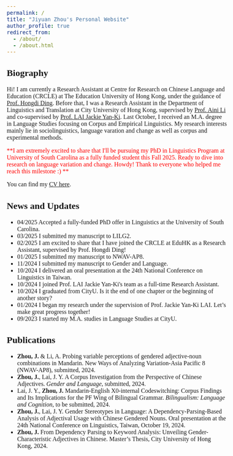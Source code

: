 ```yaml
---
permalink: /
title: "Jiyuan Zhou's Personal Website"
author_profile: true
redirect_from: 
  - /about/
  - /about.html
---
```


<style>
  body {
    font-family: Georgia, serif;
    font-size: 16px;
  }
</style>

## Biography
Hi! I am currently a Research Assistant at Centre for Research on Chinese Language and Education (CRCLE) at The Education University of Hong Kong, under the guidance of [Prof. Hongdi Ding](https://repository.eduhk.hk/en/persons/hongdi%E4%B8%81%E6%B3%93%E6%A3%A3-ding). Before that, I was a Research Assistant in the Department of Linguistics and Translation at City University of Hong Kong, supervised by [Prof. Aini Li](https://ainili-linguist.github.io/index.html) and co-supervised by [Prof. LAI Jackie Yan-Ki](https://sites.google.com/view/jyklai). Last October, I received an M.A. degree in Language Studies focusing on Corpus and Empirical Linguistics. My research interests mainly lie in sociolinguistics, language varation and change as well as corpus and experimental methods.

<span style="color:red;">**I am extremely excited to share that I'll be pursuing my PhD in Linguistics Program at University of South Carolina as a fully funded student this Fall 2025. Ready to dive into research on language variation and change. Howdy! Thank to everyone who helped me reach this milestone :) **</span>

You can find my [CV here](https://jiyuan-zhou.github.io/cv/).

## News and Updates
- 04/2025 Accepted a fully-funded PhD offer in Linguistics at the University of South Carolina.
- 03/2025 I submitted my manuscript to LILG2.
- 02/2025 I am excited to share that I have joined the CRCLE at EduHK as a Research Assistant, supervised by Prof. Hongdi Ding!
- 01/2025 I submitted my manuscript to NWAV-AP8.
- 11/2024 I submitted my manuscript to Gender and Language.
- 10/2024 I delivered an oral presentation at the 24th National Conference on Linguistics in Taiwan.
- 10/2024 I joined Prof. LAI Jackie Yan-Ki's team as a full-time Research Assistant.
- 10/2024 I graduated from CityU. Is it the end of one chapter or the beginning of another story?
- 01/2024 I began my research under the supervision of Prof. Jackie Yan-Ki LAI. Let’s make great progress together!
- 09/2023 I started my M.A. studies in Language Studies at CityU.

## Publications
- **Zhou, J.** & Li, A. Probing variable perceptions of gendered adjective-noun combinations in Mandarin. New Ways of Analyzing Variation-Asia Pacific 8 (NWAV-AP8), submitted, 2024.
-	**Zhou, J.**, Lai, J. Y. A Corpus Investigation from the Perspective of Chinese Adjectives. *Gender and Language*, submitted, 2024.
-	Lai, J. Y., **Zhou, J.** Mandarin-English X0-internal Codeswitching: Corpus Findings and Its Implications for the PF Wing of Bilingual Grammar. *Bilingualism: Language and Cognition*, to be submitted, 2024.
-	**Zhou, J.**, Lai, J. Y. Gender Stereotypes in Language: A Dependency-Parsing-Based Analysis of Adjectival Usage with Chinese Gendered Nouns. Oral presentation at the 24th National Conference on Linguistics, Taiwan, October 19, 2024.
-	**Zhou, J.** From Dependency Parsing to Keyword Analysis: Unveiling Gender-Characteristic Adjectives in Chinese. Master’s Thesis, City University of Hong Kong, 2024.
